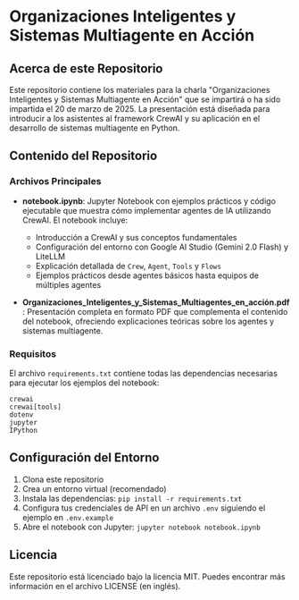 # Organizaciones Inteligentes y Sistemas Multiagente en Acción

## Acerca de este Repositorio

Este repositorio contiene los materiales para la charla "Organizaciones Inteligentes y Sistemas Multiagente en Acción" que se impartirá o ha sido impartida el 20 de marzo de 2025. La presentación está diseñada para introducir a los asistentes al framework CrewAI y su aplicación en el desarrollo de sistemas multiagente en Python.

## Contenido del Repositorio

### Archivos Principales

- **notebook.ipynb**: Jupyter Notebook con ejemplos prácticos y código ejecutable que muestra cómo implementar agentes de IA utilizando CrewAI. El notebook incluye:
  - Introducción a CrewAI y sus conceptos fundamentales
  - Configuración del entorno con Google AI Studio (Gemini 2.0 Flash) y LiteLLM
  - Explicación detallada de `Crew`, `Agent`, `Tools` y `Flows`
  - Ejemplos prácticos desde agentes básicos hasta equipos de múltiples agentes

- **Organizaciones_Inteligentes_y_Sistemas_Multiagentes_en_acción.pdf**: Presentación completa en formato PDF que complementa el contenido del notebook, ofreciendo explicaciones teóricas sobre los agentes y sistemas multiagente.

### Requisitos

El archivo `requirements.txt` contiene todas las dependencias necesarias para ejecutar los ejemplos del notebook:

```text
crewai
crewai[tools]
dotenv
jupyter
IPython
```

## Configuración del Entorno

1. Clona este repositorio
2. Crea un entorno virtual (recomendado)
3. Instala las dependencias: `pip install -r requirements.txt`
4. Configura tus credenciales de API en un archivo `.env` siguiendo el ejemplo en `.env.example`
5. Abre el notebook con Jupyter: `jupyter notebook notebook.ipynb`

## Licencia

Este repositorio está licenciado bajo la licencia MIT. Puedes encontrar más información en el archivo LICENSE (en inglés).